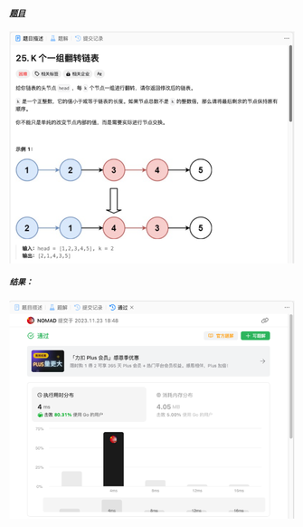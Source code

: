##### [题目](https://leetcode.cn/problems/reverse-nodes-in-k-group/description/)
![pic](img.png)
##### 结果：
![pic](result.png)
